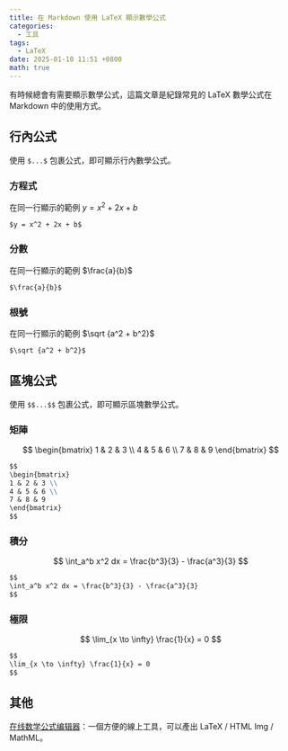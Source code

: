 ```yaml
---
title: 在 Markdown 使用 LaTeX 顯示數學公式
categories:
  - 工具
tags:
  - LaTeX
date: 2025-01-10 11:51 +0800
math: true
---
```


有時候總會有需要顯示數學公式，這篇文章是紀錄常見的 LaTeX 數學公式在 Markdown 中的使用方式。

## 行內公式

使用 `$...$` 包裹公式，即可顯示行內數學公式。

### 方程式

在同一行顯示的範例 $y = x^2 + 2x + b$

```markdown
$y = x^2 + 2x + b$
```

### 分數

在同一行顯示的範例 $\frac{a}{b}$

```markdown
$\frac{a}{b}$
```

### 根號

在同一行顯示的範例 $\sqrt {a^2 + b^2}$

```markdown
$\sqrt {a^2 + b^2}$
```

## 區塊公式

使用 `$$...$$` 包裹公式，即可顯示區塊數學公式。

### 矩陣

$$
\begin{bmatrix}
1 & 2 & 3 \\
4 & 5 & 6 \\
7 & 8 & 9
\end{bmatrix}
$$

```markdown
$$
\begin{bmatrix}
1 & 2 & 3 \\
4 & 5 & 6 \\
7 & 8 & 9
\end{bmatrix}
$$
```

### 積分
$$
\int_a^b x^2 dx = \frac{b^3}{3} - \frac{a^3}{3}
$$

```markdown
$$
\int_a^b x^2 dx = \frac{b^3}{3} - \frac{a^3}{3}
$$
```

### 極限
$$
\lim_{x \to \infty} \frac{1}{x} = 0
$$

```markdown
$$
\lim_{x \to \infty} \frac{1}{x} = 0
$$
```

## 其他

[在线数学公式编辑器](https://www.2weima.com/gongshi.html)：一個方便的線上工具，可以產出 LaTeX / HTML Img / MathML。
